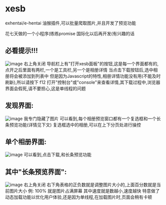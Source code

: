# xesb
exhentai/e-hentai 油猴插件,可以批量爬取图片,并且开发了预览功能

花七天做的一个小程序(练练promise
国际化以后再开发(有兴趣的话

## 必看提示!!!
![image](https://user-images.githubusercontent.com/47025714/195983186-6916d032-b144-4a50-9e20-79f083fca2ed.png)
右上角关闭 
导航栏上有"打开xesb面板"的按钮,这是每一个界面都有的,点开之后里面有两栏,一个是工具栏,另一个是相册详情 
当点击下载按钮后,选中相册将会被添加到列表中 
但是因为Javascript的特性,相册详情功能没有用(不能及时刷新),所以请按下 f12 打开"控制台"或"console"来查看详情,其下载过程中,浏览器界面会假死,请不要担心,这是单线程的问题 

## 发现界面:
![image](https://user-images.githubusercontent.com/47025714/195983011-913f9155-4a00-4f29-a7dc-37786cf557b5.png)
我专门隐藏了图片 
可以看到,每个相册预览窗口都有一个复选框和一个长条预览功能(详情见下文) 
复选框选中的相册,可以在上下分页处进行操控 

## 单个相册界面:
![image](https://user-images.githubusercontent.com/47025714/195982302-3eda89d3-c0ed-4b76-a495-2c308bba07bc.png)
可以看到,点击下载,和长条预览功能 

## 其中"长条预览界面":
![image](https://user-images.githubusercontent.com/47025714/195982881-76deefd5-941e-4bb1-bca8-c957d9fd8873.png)
右上角关闭 
右下角表格的正负数就是调整图片大小的,上面百分数就是当前图片大小 
例: 100% 就是图片占满屏幕 
其中速度就是数越小,速度越快 
特意做了动态加载功能以优化用户体验,还是因为单线程,在加载图片时,页面会稍有卡顿 
